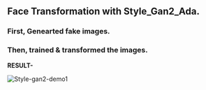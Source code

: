 ## Face Transformation with Style_Gan2_Ada. 

### First, Genearted fake images.

### Then, trained & transformed the images.

**RESULT-**

![Style-gan2-demo1](https://user-images.githubusercontent.com/85226862/175124977-87d2ce81-2c4e-4151-856c-5599de50b10c.gif)
